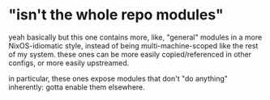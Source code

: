 # "isn't the whole repo modules"

yeah basically but this one contains more, like, "general" modules in a more NixOS-idiomatic style, instead of being multi-machine-scoped like the rest of my system. these ones can be more easily copied/referenced in other configs, or more easily upstreamed.

in particular, these ones expose modules that don't "do anything" inherently: gotta enable them elsewhere.
